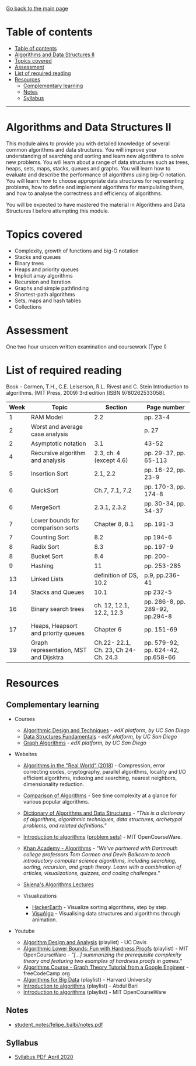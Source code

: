 [Go back to the main page](../../../README.md)

# Table of contents

- [Table of contents](#table-of-contents)
- [Algorithms and Data Structures II](#algorithms-and-data-structures-ii)
- [Topics covered](#topics-covered)
- [Assessment](#assessment)
- [List of required reading](#list-of-required-reading)
- [Resources](#resources)
  - [Complementary learning](#complementary-learning)
  - [Notes](#notes)
  - [Syllabus](#syllabus)

---

# Algorithms and Data Structures II

This module aims to provide you with detailed knowledge of several
common algorithms and data structures. You will improve your
understanding of searching and sorting and learn new algorithms to
solve new problems. You will learn about a range of data structures
such as trees, heaps, sets, maps, stacks, queues and graphs. You will
learn how to evaluate and describe the performance of algorithms
using big-O notation. You will learn: how to choose appropriate data
structures for representing problems, how to define and implement
algorithms for manipulating them, and how to analyse the correctness
and efficiency of algorithms.

You will be expected to have mastered the material in Algorithms and
Data Structures I before attempting this module.

# Topics covered

- Complexity, growth of functions and big-O notation
- Stacks and queues
- Binary trees
- Heaps and priority queues
- Implicit array algorithms
- Recursion and Iteration
- Graphs and simple pathfinding
- Shortest-path algorithms
- Sets, maps and hash tables
- Collections

# Assessment

One two hour unseen written examination and coursework (Type I)

# List of required reading

Book - Cormen, T.H., C.E. Leiserson, R.L. Rivest and C. Stein Introduction to algorithms. (MIT Press, 2009) 3rd edition [ISBN 9780262533058].

| Week | Topic                                  | Section                             | Page number                       |
|------|----------------------------------------|-------------------------------------|-----------------------------------|
| 1    | RAM Model                              | 2.2                                 | pp. 23-4                          |
| 2    | Worst and average case analysis        |                                     | p. 27                              |
| 2    | Asymptotic notation                    | 3.1                                 | 43-52                             |
| 4    | Recursive algorithm and analysis       | 2.3, ch. 4 (except 4.6)             | pp. 29-37, pp. 65-113             |
| 5    | Insertion Sort                         | 2.1, 2.2                            | pp. 16-22, pp. 23-9               |
| 6    | QuickSort                              | Ch.7, 7.1, 7.2                      | pp. 170-3, pp. 174-8              |
| 6    | MergeSort                              | 2.3.1, 2.3.2                        | pp. 30-34, pp. 34-37              |
| 7    | Lower bounds for comparison sorts      | Chapter 8, 8.1                      | pp. 191-3                         |
| 7    | Counting Sort                          | 8.2                                 | pp 194-6                          |
| 8    | Radix Sort                             | 8.3                                 | pp. 197-9                         |
| 8    | Bucket Sort                            | 8.4                                 | pp. 200-                          |
| 9    | Hashing                                | 11                                  | pp. 253-285                       |
| 13   | Linked Lists                           | definition of DS, 10.2              | p.9, pp.236-41                    |
| 14   | Stacks and Queues                      | 10.1                                | pp 232-5                          |
| 16   | Binary search trees                    | ch. 12, 12.1, 12.2, 12.3            | pp. 286-8, pp. 289-92, pp.294-8   |
| 17   | Heaps, Heapsort and priority queues    | Chapter 6                           | pp. 151-69                        |
| 19   | Graph representation, MST and Dijsktra | Ch.22- 22.1, Ch. 23, Ch 24-Ch. 24.3 | pp. 579-92, pp. 624-42, pp.658-66 |

# Resources

## Complementary learning

- Courses

  - [Algorithmic Design and Techniques](https://courses.edx.org/courses/course-v1:UCSanDiegoX+ALGS200x+2T2017/course) - _edX platform, by UC San Diego_
  - [Data Structures Fundamentals](https://courses.edx.org/courses/course-v1:UCSanDiegoX+ALGS201x+1T2019/course) - _edX platform, by UC San Diego_
  - [Graph Algorithms](https://courses.edx.org/courses/course-v1:UCSanDiegoX+ALGS202x+2T2017/course) - _edX platform, by UC San Diego_

- Websites

  - [Algorithms in the "Real World" (2018)](http://www.cs.cmu.edu/~guyb/realworld.html) - Compression, error correcting codes, cryptography, parallel algorithms, locality and I/O efficient algorithms, indexing and searching, nearest neighbors, dimensionality reduction.
  - [Comparison of Algorithms](https://en.wikipedia.org/wiki/Sorting_algorithm#Comparison_of_algorithms) - See time complexity at a glance for various popular algorithms.
  - [Dictionary of Algorithms and Data Structures](https://xlinux.nist.gov/dads) - _"This is a dictionary of algorithms, algorithmic techniques, data structures, archetypal problems, and related definitions."_
  - [Introduction to algorithms](https://ocw.mit.edu/courses/electrical-engineering-and-computer-science/6-006-introduction-to-algorithms-fall-2011/) ([problem sets](https://ocw.mit.edu/courses/electrical-engineering-and-computer-science/6-006-introduction-to-algorithms-fall-2011/assignments/)) - MIT OpenCourseWare.
  - [Khan Academy - Algorithms](https://www.khanacademy.org/computing/computer-science/algorithms/) - _"We've partnered with Dartmouth college professors Tom Cormen and Devin Balkcom to teach introductory computer science algorithms, including searching, sorting, recursion, and graph theory. Learn with a combination of articles, visualizations, quizzes, and coding challenges."_
  - [Skiena's Algorithms Lectures](https://www3.cs.stonybrook.edu/~algorith/video-lectures/)

  - Visualizations
    - [HackerEarth](https://www.hackerearth.com/practice/algorithms/sorting/bubble-sort/visualize/) - Visualize sorting algorithms, step by step.
    - [VisuAlgo](https://visualgo.net/en) - Visualising data structures and algorithms through animation.

- Youtube
  - [Algorithm Design and Analysis](https://www.youtube.com/playlist?list=PL6EF0274BD849A7D5) (playlist) - UC Davis
  - [Algorithmic Lower Bounds: Fun with Hardness Proofs](https://www.youtube.com/playlist?list=PLUl4u3cNGP63d33STUUBfZUpzFCVR5-PV) (playlist) - MIT OpenCourseWare - _"[...] summarizing the prerequisite complexity theory and featuring two examples of hardness proofs in games."_
  - [Algorithms Course - Graph Theory Tutorial from a Google Engineer](https://www.youtube.com/watch?v=09_LlHjoEiY) - freeCodeCamp.org
  - [Algorithms for Big Data](https://www.youtube.com/playlist?list=PL2SOU6wwxB0v1kQTpqpuu5kEJo2i-iUyf) (playlist) - Harvard University
  - [Introduction to algorithms](https://www.youtube.com/watch?v=0IAPZzGSbME&list=PLDN4rrl48XKpZkf03iYFl-O29szjTrs_O) (playlist) - Abdul Bari
  - [Introduction to algorithms](https://www.youtube.com/watch?v=HtSuA80QTyo&list=PLUl4u3cNGP61Oq3tWYp6V_F-5jb5L2iHb) (playlist) - MIT OpenCourseWare

## Notes

- [student_notes/felipe_balbi/notes.pdf](../../../notes/level_5/algorithms_and_data_structures_ii/student_notes/felipe_balbi/notes.pdf)


## Syllabus

- [Syllabus PDF April 2020](./ADS2-Syllabus.pdf)
